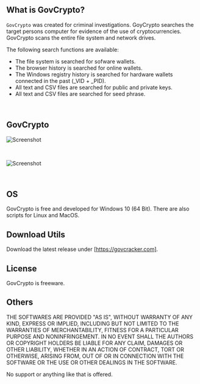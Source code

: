 ## What is GovCrypto? ##

`GovCrypto` was created for criminal investigations. GoyCrypto searches the target 
persons computer for evidence of the use of cryptocurrencies. GovCrypto scans the 
entire file system and network drives.

The following search functions are available:
- The file system is searched for sofware wallets. 
- The browser history is searched for online wallets.
- The Windows registry history is searched for hardware wallets connected in the past (_VID + _PID). 
- All text and CSV files are searched for public and private keys.
- All text and CSV files are searched for seed phrase.
<br>

## GovCrypto ##

![Screenshot](https://user-images.githubusercontent.com/73139495/188109847-f2e1750d-1238-4d97-87a2-bdb0d66f7f19.jpg)

<br>

![Screenshot](https://user-images.githubusercontent.com/73139495/214275378-613d5dfa-2149-4a06-9e46-e8b69495277a.jpg)

<br>

## OS ##
GovCrypto is free and developed for Windows 10 (64 Bit).
There are also scripts for Linux and MacOS.
<br>

## Download Utils ##
Download the latest release under [https://govcracker.com]. 
<br>

## License ##
GovCrypto is freeware. 
<br>

## Others ##
THE SOFTWARES ARE PROVIDED "AS IS", WITHOUT WARRANTY OF ANY KIND, EXPRESS OR
IMPLIED, INCLUDING BUT NOT LIMITED TO THE WARRANTIES OF MERCHANTABILITY,
FITNESS FOR A PARTICULAR PURPOSE AND NONINFRINGEMENT. IN NO EVENT SHALL THE
AUTHORS OR COPYRIGHT HOLDERS BE LIABLE FOR ANY CLAIM, DAMAGES OR OTHER
LIABILITY, WHETHER IN AN ACTION OF CONTRACT, TORT OR OTHERWISE, ARISING FROM,
OUT OF OR IN CONNECTION WITH THE SOFTWARE OR THE USE OR OTHER DEALINGS IN THE
SOFTWARE.

No support or anything like that is offered.
